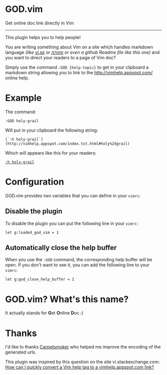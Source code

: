 # GOD.vim

Get online doc link directly in Vim

---

This plugin helps you to help people!

You are writing something about Vim on a site which handles markdown language *(like [vi.se](https://vi.stackexchange.com) or [/r/vim](https://reddit.com/r/vim) or even a github Readme file like this one)* and you want to direct your readers to a page of Vim doc?

Simply use the command `:GOD {help-topic}` to get in your clipboard a markdown string allowing you to link to the http://vimhelp.appspot.com/ online help.


# Example

The command:

    :GOD holy-grail

Will put in your clipboard the following string:

    [`:h holy-grail`](http://vimhelp.appspot.com/index.txt.html#holy%2dgrail)

Which will appears like this for your readers:

[`:h holy-grail`](http://vimhelp.appspot.com/index.txt.html#holy%2dgrail)


# Configuration

GOD.vim provides two variables that you can define in your `vimrc`:

## Disable the plugin

To disable the plugin you can put the following line in your `vimrc`:

    let g:loaded_god_vim = 1

## Automatically close the help buffer

When you use the `:GOD` command, the corresponding help buffer will be open. If you don't want to see it, you can add the following line to your `vimrc`:

    let g:god_close_help_buffer = 1

# GOD.vim? What's this name?

It actually stands for **G**et **O**nline **D**oc *:)*

# Thanks

I'd like to thanks [Carpetsmoker](https://arp242.net/) who helped me improve the encoding of the generated urls.

This plugin was inspired by this question on the site vi.stackexchange.com: [How can I quickly convert a Vim help tag to a vimhelp.appspot.com link?](http://vi.stackexchange.com/q/4346/1841)
